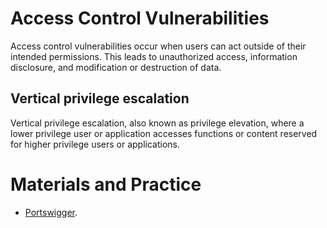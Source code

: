 # Access Control Vulnerabilities

Access control vulnerabilities occur when users can act outside of their intended permissions. This leads to unauthorized access, information disclosure, and modification or destruction of data.

## Vertical privilege escalation

Vertical privilege escalation, also known as privilege elevation, where a lower privilege user or application accesses functions or content reserved for higher privilege users or applications.

# Materials and Practice

+ [Portswigger](https://portswigger.net/web-security/access-control).
